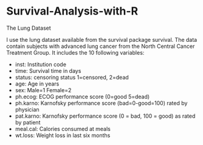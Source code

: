 # Survival-Analysis-with-R

The Lung Dataset

I use the lung dataset available from the survival package survival. The data contain subjects with advanced lung cancer from the North Central Cancer Treatment Group. It includes the 10 following variables:

- inst: Institution code
- time: Survival time in days
- status: censoring status 1=censored, 2=dead
- age: Age in years
- sex: Male=1 Female=2
- ph.ecog: ECOG performance score (0=good 5=dead)
- ph.karno: Karnofsky performance score (bad=0-good=100) rated by physician
- pat.karno: Karnofsky performance score (0 = bad, 100 = good) as rated by patient
- meal.cal: Calories consumed at meals
- wt.loss: Weight loss in last six months
